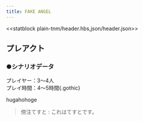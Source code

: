 ```yaml
---
title: FAKE ANGEL
---
```

<<statblock plain-tnm/header.hbs,json/header.json>>

## プレアクト
### ●シナリオデータ
プレイヤー：3～4人  
プレイ時間：4～5時間{.gothic}

hugahohoge

> 傍注てすと
> : これはてすとです。
